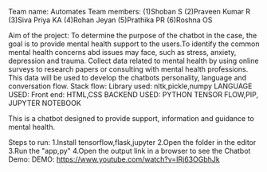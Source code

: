 Team name: Automates
Team members: 
(1)Shoban S
(2)Praveen Kumar R
(3)Siva Priya KA
(4)Rohan Jeyan
(5)Prathika PR
(6)Roshna OS
              
Aim of the project: 
To determine the purpose of the chatbot in the case, the goal is to provide mental health support to the users.To identify the common mental health concerns abd issues may face, such as stress, anxiety, depression and trauma.
Collect data related to mental health by using online surveys to research papers or consulting with mental health professions. This data will be used to develop the chatbots personality, language and conversation flow. 
Stack flow: 
Library used: nltk,pickle,numpy 
LANGUAGE USED: 
Front end: HTML,CSS 
BACKEND USED: PYTHON TENSOR FLOW,PIP, JUPYTER NOTEBOOK

This is a chatbot designed to provide support, information and guidance to mental health.

Steps to run: 
1.Install tensorflow,flask,jupyter 
2.Open the folder in the editor 
3.Run the "app,py"
4.Open the output link in a browser to see the Chatbot Demo:
DEMO: https://www.youtube.com/watch?v=IRj63OGbhJk
